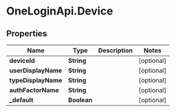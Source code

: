 # OneLoginApi.Device

## Properties

Name | Type | Description | Notes
------------ | ------------- | ------------- | -------------
**deviceId** | **String** |  | [optional] 
**userDisplayName** | **String** |  | [optional] 
**typeDisplayName** | **String** |  | [optional] 
**authFactorName** | **String** |  | [optional] 
**_default** | **Boolean** |  | [optional] 


